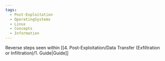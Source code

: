 ```yaml
---
tags:
  - Post-Exploitation
  - OperatingSystems
  - Linux
  - Concepts
  - Information
---
```


Reverse steps seen within [[4. Post-Exploitation/Data Transfer (Exfiltration or Infiltration)/1. Guide|Guide]] 
